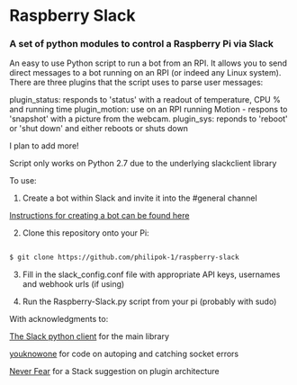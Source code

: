 # Raspberry Slack

### A set of python modules to control a Raspberry Pi via Slack

An easy to use Python script to run a bot from an RPI.  It allows you to send direct messages to a bot running on an RPI (or indeed any Linux system).  There are three plugins that the script uses to parse user messages:

plugin_status: responds to 'status' with a readout of temperature, CPU % and running time
plugin_motion: use on an RPI running Motion - respons to 'snapshot' with a picture from the webcam.
plugin_sys: reponds to 'reboot' or 'shut down' and either reboots or shuts down

I plan to add more!

Script only works on Python 2.7 due to the underlying slackclient library

To use:

1. Create a bot within Slack and invite it into the #general channel

[Instructions for creating a bot can be found here](https://my.slack.com/services/new/bot)

2. Clone this repository  onto your Pi:

```BASH

$ git clone https://github.com/philipok-1/raspberry-slack
```

3.  Fill in the slack_config.conf file with appropriate API keys, usernames and webhook urls (if using)

4.  Run the Raspberry-Slack.py script from your pi (probably with sudo)

With acknowledgments to: 

[The Slack python client](https://github.com/slackapi/python-slackclient) for the main library

[youknowone](https://github.com/youknowone/slairck) for code on autoping and catching socket errors

[Never Fear](http://neverfear.org/profile/ben) for a Stack suggestion on plugin architecture
